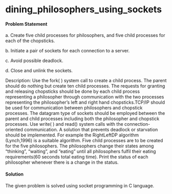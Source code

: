 # dining_philosophers_using_sockets

#### Problem Statement

a. Create five child processes for philosophers, and five child processes for each of the chopsticks.

b. Initiate a pair of sockets for each connection to a server.

c. Avoid possible deadlock.

d. Close and unlink the sockets.

Description: Use the fork( ) system call to create a child process. The parent should do nothing but create ten child processes. 
The requests for granting and releasing chopsticks should be done by each child process representing a philosopher through communication 
with the two processes representing the philosopher’s left and right hand chopsticks.TCP/IP should be used for communication between philosophers 
and chopstick processes. The datagram type of sockets should be employed between the parent and child processes including both the philosopher and 
chopstick processes. Use write( ) and read() system calls with the connection-oriented communication. A solution that prevents deadlock or starvation
should be implemented.  For example the RightLeftDP algorithm (Lynch,1996) is a suitable algorithm. Five child processes are to be created for the five
philosophers. The philosophers change their states among “thinking”, “waiting”, and “eating” until all philosophers fulfil their eating
requirements(60 seconds total eating time). Print the status of each philosopher whenever there is a change in the status.

#### Solution

The given problem is solved using socket programming in C language.
